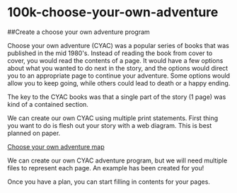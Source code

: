 # 100k-choose-your-own-adventure
##Create a choose your own adventure program

Choose your own adventure (CYAC) was a popular series of books that was published in the mid 1980's.  Instead of reading the book from cover to cover, you would read the contents of a page.  It would have a few options about what you wanted to do next in the story, and the options would direct you to an appropriate page to continue your adventure. Some options would allow you to keep going, while others could lead to death or a happy ending.  

The key to the CYAC books was that a single part of the story (1 page) was kind of a contained section.

We can create our own CYAC using multiple print statements.  First thing you want to do is flesh out your story with a web diagram.  This is best planned on paper.

[Choose your own adventure map](https://rudolfkerkhoven.com/wp-content/uploads/2011/01/sturls-map.jpg)

We can create our own CYAC adventure program, but we will need multiple files to represent each page.  An example has been created for you!

Once you have a plan, you can start filling in contents for your pages.
